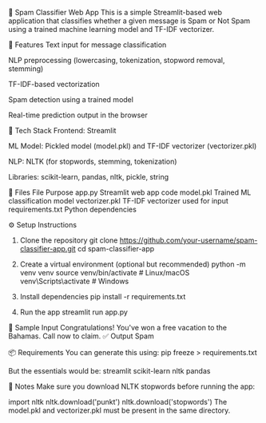 📩 Spam Classifier Web App
This is a simple Streamlit-based web application that classifies whether a given message is Spam or Not Spam using a trained machine learning model and TF-IDF vectorizer.

🚀 Features
Text input for message classification

NLP preprocessing (lowercasing, tokenization, stopword removal, stemming)

TF-IDF-based vectorization

Spam detection using a trained model

Real-time prediction output in the browser

🧠 Tech Stack
Frontend: Streamlit

ML Model: Pickled model (model.pkl) and TF-IDF vectorizer (vectorizer.pkl)

NLP: NLTK (for stopwords, stemming, tokenization)

Libraries: scikit-learn, pandas, nltk, pickle, string

📁 Files
File	Purpose
app.py	Streamlit web app code
model.pkl	Trained ML classification model
vectorizer.pkl	TF-IDF vectorizer used for input
requirements.txt	Python dependencies

⚙️ Setup Instructions
1. Clone the repository
git clone https://github.com/your-username/spam-classifier-app.git
cd spam-classifier-app
2. Create a virtual environment (optional but recommended)
python -m venv venv
source venv/bin/activate  # Linux/macOS
venv\Scripts\activate     # Windows

3. Install dependencies
pip install -r requirements.txt

5. Run the app
streamlit run app.py

🧪 Sample Input
Congratulations! You've won a free vacation to the Bahamas. Call now to claim.
✅ Output
Spam

📦 Requirements
You can generate this using:
pip freeze > requirements.txt

But the essentials would be:
streamlit
scikit-learn
nltk
pandas

📌 Notes
Make sure you download NLTK stopwords before running the app:

import nltk
nltk.download('punkt')
nltk.download('stopwords')
The model.pkl and vectorizer.pkl must be present in the same directory.
